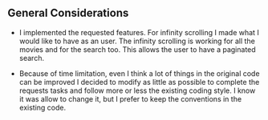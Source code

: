 ## General Considerations

- I implemented the requested features. For infinity scrolling I made what I would like to have as an user. The infinity scrolling is working for all the movies and for the search too. This allows the user to have a paginated search.


- Because of time limitation, even I think a lot of things in the original code can be improved I decided to modify as little as possible to complete the requests tasks and follow more or less the existing coding style. I know it was allow to change it, but I prefer to keep the conventions in the existing code.




